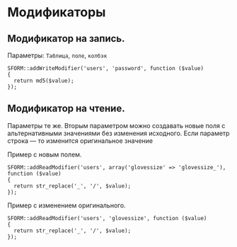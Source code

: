 # Модификаторы

## Модификатор на запись.

Параметры: `Таблица`, `поле`, `колбэк`
```
SFORM::addWriteModifier('users', 'password', function ($value)
{
  return md5($value);
});
```

## Модификатор на чтение.

Параметры те же. Вторым параметром можно создавать новые поля с альтернативными значениями без изменения исходного. Если параметр строка — то изменится оригинальное значение

Пример с новым полем.

```
SFORM::addReadModifier('users', array('glovessize' => 'glovessize_'), function ($value)
{
  return str_replace('_', '/', $value);
});
```

Пример с изменением оригинального.

```
SFORM::addReadModifier('users', 'glovessize', function ($value)
{
  return str_replace('_', '/', $value);
});
```
